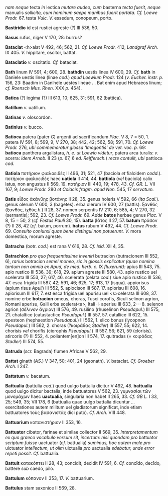 *nam neque* tecta *in* lectica *mutare audeo, cum* basterna *tecta
fuerit, neque* manualis *sollicito, cum hominum saepe manibus fuerit
portata. Cf. Loewe Prodr.* 67. testa *Vulc. V.* essedum, conopeum,
porto.

**Bastiridio** id est rustici agreste (?) III 536, 50.

**Basus** rufus, niger V 170, 28: burrus?

**Bataclat** \<h\>alat V 492, 46; 562, 21. *Cf. Loewe Prodr.* 412,
*Landgraf Arch.* IX 405. *V.* hippitare, oscitor, battat.

**Bataclatio** *v.* oscitatio. *Cf.* bataclat.

**Bath** linum IV 591, 4; 600, 28. **bathdin** uestis linea IV 600, 29.
*Cf.* **bath** in Daniele uestis linea (linae *cod.*) *apud Loewium
Prodr.* 124 (*v. Eucher. instr. p.* 156, 23: Baadim in Danihele uestes
lineae . . Bat enim apud Hebraeos linum; *cf. Roensch Mus. Rhen.* XXX
*p.* 454).

**Batica** (?) iogima (?) III 613, 10; 625, 31; 591, 62 (battica).

**Batillum** *v.* uatillum.

**Batinas** *v.* oloscordon.

**Batinius** *v.* bucco.

**Batioca** patera (pater *G*) argenti ad sacrificandum *Plac.* V 8, 7 =
50, 1. patera IV 591, 8; 599, 9; V 270, 38; 442, 42; 562, 58; 591, 70.
*Cf. Loewe Prodr.* 276, *ubi commemoratur glossa 'Imogontis' de vet.
voc. p.* 69: **batioca** panthera argalistara, *h. e. ut Loewio
videtur*, patera arca turalis: *v.* acerra: *idem Arnob.* II 23 (*p.*
67, 6 *ed. Reiffersch.*) *recte contulit, ubi* pattioca *cod.*

**Batiola** ποτήριον φιαλοειδές II 496, 31; 521, 47 (baciola *et*
fialoidem *codd.*). ποτήριον φιαλοειδές haec **uatiola** II 414, 44.
**battiola** (*vel* baciola) calix latus, non angustus II 569, 19.
ποτήριον III 440, 19; 478, 43. *Cf. GR. L.* VII 167, 9; *Loewe Prodr.*
280 *et Colacis fragm. apud Non.* 545, 17 *servatum.*

**Batis** εἶδος ἀκάνθης βοτάνης II 28, 35. genus holeris V 592, 66 (*ita
Scal.*). genus olerum V 600, 3 (bagetes). erba olerum IV 600, 27
(battis). ξανθός (ξανθός, ἰχθύς *h.*) II 28, 37. nomen serpentis IV 210,
6; 585, 4; V 270, 32 (sernantis); 592, 23. *Cf. Loewe Prodr.* 69. *Adde*
**batos** herbae genus *Plac.* V 8, 15 = 50, 2 (*cf. Festus Pauli* 30,
15). **batta** βάτος II 27, 57. **batum** πράσον (?) II 28, 42 (*cf.*
baium, porrum). **batus** rubum V 492, 44. *Cf. Loewe Prodr.* 69.
*Consulto coniunxi quae bene distingui non potuerunt. V.* mora
domestica, morum agreste.

**Batracha** (botr. *cod.*) est rana V 616, 28. *Cf. Isid.* XII 4, 35.

**Batrachion** *pro quo frequentissime inveniri* butracion (butracionem
III 552, 6), *rarius* botracion *semel moneo, sic in glossis explicatur
(quae nomina tantum non omnia ex Apud, de med. herb. c.* IX
*fluxerunt):* apius III 543, 75. apio rustico III 536, 39; 618, 29.
apium agreste III 580, 43. apio rustico uel scelerata III 553, 27; 617,
46. scelerata (celata *cod.*) siue apio rustico III 536, 47. esca
frigida III 587, 42; 591, 46; 625, 17; 613, 17 (isqua). appiorisus
(apium risus *Apuli*) III 552, 5. apiocison III 587, 17. apiorisu III
608, 16. apiorisum III 617, 7. est esca frigida uel apurisu uel
\<s\>celerata III 608, 37. nomine erbe **botracion** omeus, choras,
Tusci corofis, Siculi selinon agrion, Romani aperisu, Galli erba
scelerat\<a\>, Itali ·i· aperisu III 633, 2---8. selenon agrion (σέλινον
ἄγριον) III 576, 49. rusilino (rhuselinon *Pseudapul.*) III 575, 21.
chataltice (catastactice *Pseudapul.*) III 557, 57. catallice III 622,
15. epesteon (hephaestion *Pseudapul.*) III 562, 1. elico bonus (lycopnon
*Pseudapul.*) III 562, 2. choras (?κοιράδας *Stadler*) III 557, 55; 622,
14. chorisis *vel* chorifis (ciorophis *Pseudapul.*) III 557, 56; 621,
59 (clorisis). atircoris (?) III 552, 4. poliantem[en]on III 574, 17.
quitradas (= κοιράδας *Stadler*) III 574, 55.

**Batruda** (*scr.* Bagrada) flumen Africae V 562, 29.

**Battat** ginath (*AS.*) V 347, 50; 401, 24 (geonath). *V.* bataclat.
*Cf. Groeber Arch.* I 247.

**Battatum** *v.* bacatum.

**Battualia** (battulia *cod.*) quod uulgo battalia dicitur V 492, 48.
**battualia** quod uulgo dicitur bactalia, inde battuatores V 562, 23.
γυμνασίαι τῶν μονομάχων haec **uactualia**, singularia non habet II 265,
33. *Cf. GB L.* I 33, 25; 549, 35; VII 178, 6 (battualia quae uulgo
battalia dicuntur ... exercitationes autem militum uel gladiatorum
significat, inde etiam battuatores τοὺς βασανιστάς dici puto). *Cf.
Arch.* VIII 448.

**Battuarium** κοπανιστήριον II 353, 16.

**Battuator** cibator, farinae et similae collector II 569, 35.
*Interpretamentum ex quo graeco vocabulo versum sit, incertum: nisi
quondam pro* battuator *scriptum fuisse* uactuator (*cf.* battualia)
*sumimus, hoc autem male pro* uictuator *intellectum, ut olim* uictualia
*pro* uactualia *edebatur, unde error repeti possit. Cf.* battualia.

**Battuit** κατακόπτει II 28, 43; concidit, decidit IV 591, 6. *Cf.*
concīdo, decīdo, battere *sub* caedo, pilo.

**Battulum** κόπανον II 353, 17. *V.* battuarium.

**Battulus** stam saxonice II 569, 28.
